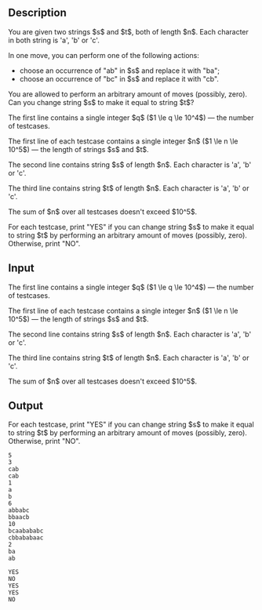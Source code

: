 ## Description

<div><p>You are given two strings $s$ and $t$, both of length $n$. Each character in both string is '<span class="tex-font-style-tt">a</span>', '<span class="tex-font-style-tt">b</span>' or '<span class="tex-font-style-tt">c</span>'.</p><p>In one move, you can perform one of the following actions: </p><ul> <li> choose an occurrence of "<span class="tex-font-style-tt">ab</span>" in $s$ and replace it with "<span class="tex-font-style-tt">ba</span>"; </li><li> choose an occurrence of "<span class="tex-font-style-tt">bc</span>" in $s$ and replace it with "<span class="tex-font-style-tt">cb</span>". </li></ul><p>You are allowed to perform an arbitrary amount of moves (possibly, zero). Can you change string $s$ to make it equal to string $t$?</p></div><div class="input-specification"><p>The first line contains a single integer $q$ ($1 \le q \le 10^4$)&nbsp;— the number of testcases.</p><p>The first line of each testcase contains a single integer $n$ ($1 \le n \le 10^5$)&nbsp;— the length of strings $s$ and $t$.</p><p>The second line contains string $s$ of length $n$. Each character is '<span class="tex-font-style-tt">a</span>', '<span class="tex-font-style-tt">b</span>' or '<span class="tex-font-style-tt">c</span>'.</p><p>The third line contains string $t$ of length $n$. Each character is '<span class="tex-font-style-tt">a</span>', '<span class="tex-font-style-tt">b</span>' or '<span class="tex-font-style-tt">c</span>'.</p><p>The sum of $n$ over all testcases doesn't exceed $10^5$.</p></div><div class="output-specification"><p>For each testcase, print "<span class="tex-font-style-tt">YES</span>" if you can change string $s$ to make it equal to string $t$ by performing an arbitrary amount of moves (possibly, zero). Otherwise, print "<span class="tex-font-style-tt">NO</span>".</p></div>

## Input

<p>The first line contains a single integer $q$ ($1 \le q \le 10^4$)&nbsp;— the number of testcases.</p><p>The first line of each testcase contains a single integer $n$ ($1 \le n \le 10^5$)&nbsp;— the length of strings $s$ and $t$.</p><p>The second line contains string $s$ of length $n$. Each character is '<span class="tex-font-style-tt">a</span>', '<span class="tex-font-style-tt">b</span>' or '<span class="tex-font-style-tt">c</span>'.</p><p>The third line contains string $t$ of length $n$. Each character is '<span class="tex-font-style-tt">a</span>', '<span class="tex-font-style-tt">b</span>' or '<span class="tex-font-style-tt">c</span>'.</p><p>The sum of $n$ over all testcases doesn't exceed $10^5$.</p>

## Output

<p>For each testcase, print "<span class="tex-font-style-tt">YES</span>" if you can change string $s$ to make it equal to string $t$ by performing an arbitrary amount of moves (possibly, zero). Otherwise, print "<span class="tex-font-style-tt">NO</span>".</p>





```input1|2,3,4,8,9,10,14,15,16
5
3
cab
cab
1
a
b
6
abbabc
bbaacb
10
bcaabababc
cbbababaac
2
ba
ab
```




```output1
YES
NO
YES
YES
NO
```


